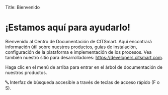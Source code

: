 Title: Bienvenido

# ¡Estamos aquí para ayudarlo!

Bienvenido al Centro de Documentación de CITSmart. Aquí encontrará información útil sobre nuestros productos, guías de instalación, configuración de la plataforma e implementación de los procesos. Vea también nuestro sitio para desarrolladores: https://developers.citsmart.com.

Haga clic en el menú de arriba para entrar en el árbol de documentación de nuestros productos.

:abc: Interfaz de búsqueda accesible a través de teclas de acceso rápido (F o S).
